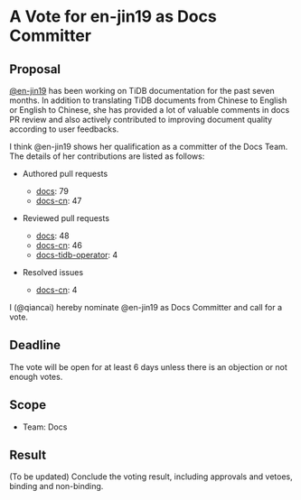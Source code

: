 # A Vote for en-jin19 as Docs Committer

## Proposal

[@en-jin19](https://github.com/en-jin19) has been working on TiDB documentation for the past seven months. In addition to translating TiDB documents from Chinese to English or English to Chinese, she has provided a lot of valuable comments in docs PR review and also actively contributed to improving document quality according to user feedbacks.

I think @en-jin19 shows her qualification as a committer of the Docs Team. The details of her contributions are listed as follows:

- Authored pull requests

    - [docs](https://github.com/pingcap/docs/pulls?q=is%3Apr+is%3Amerged+author%3Aen-jin19): 79
    - [docs-cn](https://github.com/pingcap/docs-cn/pulls?q=is%3Apr+is%3Amerged+author%3Aen-jin19): 47

- Reviewed pull requests
    - [docs](https://github.com/pingcap/docs/pulls?q=is:pr+reviewed-by:en-jin19+is:merged+-author:ti-chi-bot): 48
    - [docs-cn](https://github.com/pingcap/docs-cn/pulls?q=is:pr+reviewed-by:en-jin19+is:merged+-author:ti-chi-bot): 46
    - [docs-tidb-operator](https://github.com/pingcap/docs-tidb-operator/pulls?q=is:pr+reviewed-by:en-jin19+is:merged+-author:ti-chi-bot): 4

- Resolved issues

    - [docs-cn](https://github.com/pingcap/docs-cn/issues?q=is%3Aissue+assignee%3Aen-jin19+is%3Aclosed): 4

I (@qiancai) hereby nominate @en-jin19 as Docs Committer and call for a vote.

## Deadline

The vote will be open for at least 6 days unless there is an objection or not enough votes.

## Scope

* Team: Docs

## Result

(To be updated) Conclude the voting result, including approvals and vetoes, binding and non-binding.